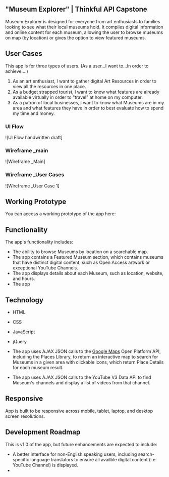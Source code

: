 ## "Museum Explorer" | Thinkful API Capstone
Museum Explorer is designed for everyone from art enthusiasts to families looking to see what their local museums hold. It compiles digital information and online content for each museum, allowing the user to browse museums on map (by location) or gives the option to view featured museums.

## User Cases
This app is for three types of users.
(As a user...I want to...In order to achieve....)
1. As an art enthusiast, I want to gather digital Art Resources in order to view all the resources in one place.
2. As a budget strapped tourist, I want to know what features are already available virtually in order to "travel" at home on my computer.
3. As a patron of local businesses, I want to know what Museums are in my area and what features they have in order to best evaluate how to spend my time and money.

### UI Flow
![UI Flow handwritten draft]
### Wireframe _main
![Wireframe _Main]
### Wireframe _User Cases
![Wireframe _User Case 1]

## Working Prototype
You can access a working prototype of the app here:

## Functionality
The app's functionality includes:
* The ability to browse Museums by location on a searchable map.
* The app contains a Featured Museum section, which contains museums that have distinct digital content, such as Open Access artwork or exceptional YouTube Channels.
* The app displays details about each Museum, such as location, website, and hours.
* The app


## Technology
* HTML
* CSS
* JavaScript
* jQuery

* The app uses AJAX JSON calls to the <a href="https://maps.googleapis.com/maps/api">Google Maps</a> Open Platform API, including the Places Library, to return an interactive map to search for Museums in a given area with clickable icons, which return Place Details for each museum result.
* The app uses AJAX JSON calls to the YouTube V3 Data API to find Museum's channels and display a list of videos from that channel.

## Responsive
App is built to be responsive across mobile, tablet, laptop, and desktop screen resolutions.

## Development Roadmap
This is v1.0 of the app, but future enhancements are expected to include:
* A better interface for non-English speaking users, including search-specific language translators to ensure all availble digital content (i.e. YouTube Channel) is displayed.
*
